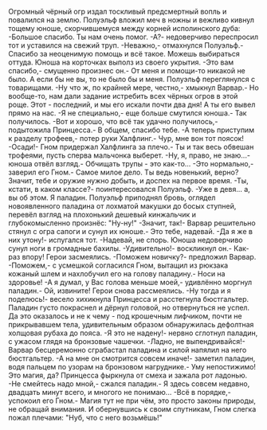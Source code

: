   Огромный чёрный огр издал тоскливый предсмертный вопль и повалился на землю.
Полуэльф вложил меч в ножны и вежливо кивнул тощему юноше, скорчившемуся между корней исполинского дуба:
-Большое спасибо. Ты нам очень помог.
-А?- недоверчиво переспросил тот и уставился на свежий труп.
-Неважно,- отмахнулся Полуэльф.- Спасибо за неоценимую помощь и всё такое. Можешь выбираться оттуда.
Юноша на корточках выполз из своего укрытия.
-Это вам спасибо,- смущенно произнес он.- От меня и помощи-то никакой не было. А если бы не вы, то не было бы и меня.
Полуэльф переглянулся с товарищами.
-Ну что ж, по крайней мере, честно,- хмыкнул Варвар.- Но вообще-то, нам дали задание истребить всех чёрных огров в этой роще. Этот - последний, и мы его искали почти два дня! А ты его вывел прямо на нас.
-Я не специально,- еще больше смутился юноша.- Так получилось.
-Вот и хорошо, что всё так удачно получилось,- подытожила Принцесса.- В общем, спасибо тебе.
-А теперь приступим к разделу трофеев,- потер руки Халфлинг.- Чур, мне вон тот поясок!
-Осади!- Гном придержал Халфлинга за плечо.- Ты и так весь обвешан трофеями, пусть сперва мальчонка выберет.
-Ну, я, право, не знаю...- юноша отвёл взгляд.- Обчищать трупы - это как-то...
-Это нормально,- заверил его Гном.- Самое милое дело. Ты ведь новенький, верно? Значит, тебе и оружие нужно добыть, и доспех на первое время.
-Ты, кстати, в каком классе?- поинтересовался Полуэльф.
-Уже в девя... а, вы об этом. Я паладин.
Полуэльф приподнял бровь, оглядел новоявленного паладина от лохматой макушки до босых ступней, перевёл взгляд на плохонький дешевый кинжальчик и глубокомысленно произнёс: "Ну-ну!"
-Значит, так!- Варвар решительно стянул с огра сапоги и сунул их юноше.- Это тебе, надевай.
-Да я же в них утону!- испугался тот.
-Надевай, не спорь.
Юноша недоверчиво сунул ноги в громадные бахилы.
-Удивительно!- воскликнул он.- Как-раз впору!
Герои засмеялись.
-Поможем новичку?- предложил Варвар.
-Поможем,- с усмешкой согласился Гном, вытащил из рюкзака кожаный шлем и нахлобучил его на голову паладину.- Носи на здоровье!
-А я думал, у Вас голова меньше моей,- удивлённо моргнул паладин.- Ой, извините!
Герои снова рассмеялись.
-Ну тогда и я поделюсь!- весело хихикнула Принцесса и расстегнула бюстгальтер. Паладин густо покраснел и дёрнул головой, но отвернуться не успел. Да это оказалось и не к чему - под крошечным лифчиком, почти не прикрывавшем тела, удивительным образом обнаружилась дефолтная холщовая рубаха до пояса.
-Я это не надену!- нервно сглотнул паладин, с ужасом глядя на бронзовые чашечки.
-Ладно, не выпендривайся!- Варвар бесцеремонно сграбастал паладина и силой напялил на него бюстгальтер.
-А на мне он смотрится совсем иначе!- заметил паладин, водя пальцем по узорам на бронзовом нагруднике.- Уму непостижимо! Это магия, да?
Принцесса фыркнула от смеха и зажала рот ладонью.
-Не смейтесь надо мной,- сжался паладин.- Я здесь совсем недавно, двадцать минут всего, и многого не понимаю...
-Всё в порядке,- успокоил его Гном.- Магия тут не при чём, это просто законы природы, не обращай внимания.
И обернувшись к своим спутникам, Гном слегка пожал плечами: "Нуб, что с него возьмёшь!"      